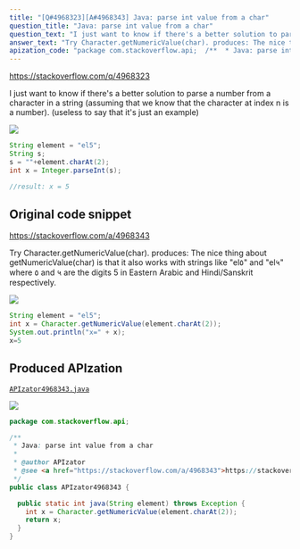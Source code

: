 ```yaml
---
title: "[Q#4968323][A#4968343] Java: parse int value from a char"
question_title: "Java: parse int value from a char"
question_text: "I just want to know if there's a better solution to parse a number from a character in a string (assuming that we know that the character at index n is a number). (useless to say that it's just an example)"
answer_text: "Try Character.getNumericValue(char). produces: The nice thing about getNumericValue(char) is that it also works with strings like \"el٥\" and \"el५\" where ٥ and ५ are the digits 5 in Eastern Arabic and Hindi/Sanskrit respectively."
apization_code: "package com.stackoverflow.api;  /**  * Java: parse int value from a char  *  * @author APIzator  * @see <a href=\"https://stackoverflow.com/a/4968343\">https://stackoverflow.com/a/4968343</a>  */ public class APIzator4968343 {    public static int java(String element) throws Exception {     int x = Character.getNumericValue(element.charAt(2));     return x;   } }"
---
```


https://stackoverflow.com/q/4968323

I just want to know if there&#x27;s a better solution to parse a number from a character in a string (assuming that we know that the character at index n is a number).
(useless to say that it&#x27;s just an example)


<div class="code-logo"><img src="/stackoverflow.png" /></div>

```java
String element = "el5";
String s;
s = ""+element.charAt(2);
int x = Integer.parseInt(s);

//result: x = 5
```


## Original code snippet

https://stackoverflow.com/a/4968343

Try Character.getNumericValue(char).
produces:
The nice thing about getNumericValue(char) is that it also works with strings like &quot;el٥&quot; and &quot;el५&quot; where ٥ and ५ are the digits 5 in Eastern Arabic and Hindi/Sanskrit respectively.

<div class="code-logo"><img src="/stackoverflow.png" /></div>

```java
String element = "el5";
int x = Character.getNumericValue(element.charAt(2));
System.out.println("x=" + x);
x=5
```

## Produced APIzation

[`APIzator4968343.java`](https://github.com/blind-papers/apization-temp-data/raw/main/search/APIzator4968343.java)

<div class="code-logo"><img src="/apizator.png" /></div>

```java
package com.stackoverflow.api;

/**
 * Java: parse int value from a char
 *
 * @author APIzator
 * @see <a href="https://stackoverflow.com/a/4968343">https://stackoverflow.com/a/4968343</a>
 */
public class APIzator4968343 {

  public static int java(String element) throws Exception {
    int x = Character.getNumericValue(element.charAt(2));
    return x;
  }
}

```